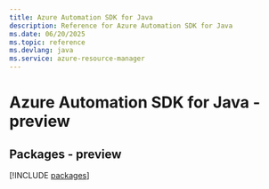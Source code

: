 ```yaml
---
title: Azure Automation SDK for Java
description: Reference for Azure Automation SDK for Java
ms.date: 06/20/2025
ms.topic: reference
ms.devlang: java
ms.service: azure-resource-manager
---
```

# Azure Automation SDK for Java - preview
## Packages - preview
[!INCLUDE [packages](automation-index.md)]